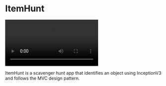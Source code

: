 # ItemHunt

![ItemHunt](https://github.com/igoreydman/ItemHunt/blob/master/ItemHuntDemo.mp4)

ItemHunt is a scavenger hunt app that identifies an object using InceptionV3 and follows the MVC design pattern.
